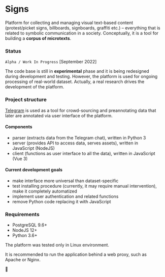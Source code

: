 # Signs
Platform for collecting and managing visual text-based content (protest/picket signs, billboards, signboards, graffiti etc.) – everything that is related to symbolic communication in a society. Conceptually, it is a tool for building a **corpus of microtexts**.

### Status 

`Alpha / Work In Progress` [September 2022]

The code base is still in **experimental** phase and it is being redesigned during development and testing. However, the platform is used for ongoing processing of real-world dataset. Actually, a real research drives the development of the platform.

### Project structure

[Telegram](https://telegram.org/) is used as a tool for crowd-sourcing and preannotating data that later are annotated via user interface of the platform.

#### Components

- parser (extracts data from the Telegram chat), written in Python 3
- server (provides API to access data, serves assets), written in JavaScript (NodeJS)
- client (functions as user interface to all the data), written in JavaScript (Vue 3)

#### Current development goals

- make interface more universal than dataset-specific
- test installing procedure (currently, it may require manual intervention), make it completely automatized
- implement user authentication and related functions
- remove Python code replacing it with JavaScript

### Requirements
- PostgreSQL 9.6+
- NodeJS 12+
- Python 3.6+

The platform was tested only in Linux environment.

It is recommended to run the application behind a web proxy, such as Apache or Nginx.

:space_invader:
